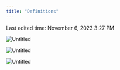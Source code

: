 ```yaml
---
title: "Definitions"
---
```

Last edited time: November 6, 2023 3:27 PM

![Untitled](Definitions/Untitled.png)

![Untitled](Definitions/Untitled%201.png)

![Untitled](Definitions/Untitled%202.png)
